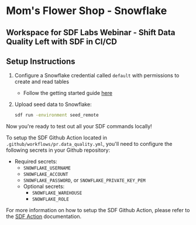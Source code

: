 # Mom's Flower Shop - Snowflake

## Workspace for SDF Labs Webinar - Shift Data Quality Left with SDF in CI/CD

## Setup Instructions

1. Configure a Snowflake credential called `default` with permissions to create and read tables
   - Follow the getting started guide [here](https://docs.sdf.com/integrations/snowflake/getting-started)

2. Upload seed data to Snowflake:

   ```bash
   sdf run -environment seed_remote
   ```

Now you're ready to test out all your SDF commands locally!

To setup the SDF Github Action located in `.github/workflows/pr.data_quality.yml`, you'll need to configure the following secrets in your Github repository:

- Required secrets:
  - `SNOWFLAKE_USERNAME`
  - `SNOWFLAKE_ACCOUNT`
  - `SNOWFLAKE_PASSWORD`, or `SNOWFLAKE_PRIVATE_KEY_PEM`
  - Optional secrets:
    - `SNOWFLAKE_WAREHOUSE`
    - `SNOWFLAKE_ROLE`

For more information on how to setup the SDF Github Action, please refer to the [SDF Action](https://github.com/sdf-labs/sdf-action) documentation.